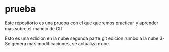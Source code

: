 # prueba 
Este repositorio es una prueba con el que queremos practicar y aprender mas sobre el manejo de GIT

Esto es una edicion en la nube segunda parte
git edicion rumbo a la nube
3- Se genera mas modificaciones, se actualiza nube.
